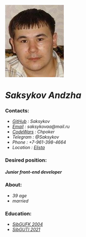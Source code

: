 ![Andzha](foto.jpeg) 
# _Saksykov Andzha_  
### Contacts:
* [_GitHub_](https://github.com/Saksykov) _: Saksykov_
* [_Email_](saksykovaa@mail.ru) _: saksykovaa@mail.ru_
* [_CodeWars_](https://www.codewars.com/users/Chpoker) _: Chpoker_
* _Telegram : @Saksykov_
* _Phone : +7-961-398-4664_
* _Location :_ [_Elista_](https://www.google.com/maps/place/%D0%AD%D0%BB%D0%B8%D1%81%D1%82%D0%B0,+%D0%A0%D0%B5%D1%81%D0%BF.+%D0%9A%D0%B0%D0%BB%D0%BC%D1%8B%D0%BA%D0%B8%D1%8F)
### Desired position:
##### _Junior front-end developer_
### About:                        
* _39 age_
* _married_
### Education:
* [_SibGUFK 2004_](https://sibsport.ru/)
* [_SibGUTI 2021_](https://sibsutis.ru/)
